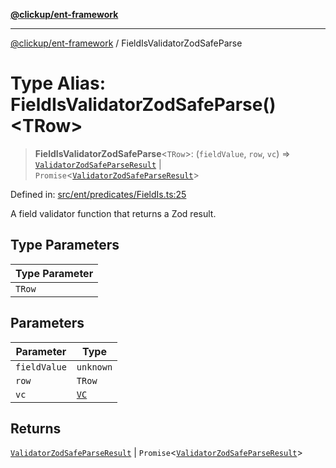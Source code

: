 [**@clickup/ent-framework**](../README.md)

***

[@clickup/ent-framework](../globals.md) / FieldIsValidatorZodSafeParse

# Type Alias: FieldIsValidatorZodSafeParse()\<TRow\>

> **FieldIsValidatorZodSafeParse**\<`TRow`\>: (`fieldValue`, `row`, `vc`) => [`ValidatorZodSafeParseResult`](ValidatorZodSafeParseResult.md) \| `Promise`\<[`ValidatorZodSafeParseResult`](ValidatorZodSafeParseResult.md)\>

Defined in: [src/ent/predicates/FieldIs.ts:25](https://github.com/clickup/ent-framework/blob/master/src/ent/predicates/FieldIs.ts#L25)

A field validator function that returns a Zod result.

## Type Parameters

| Type Parameter |
| ------ |
| `TRow` |

## Parameters

| Parameter | Type |
| ------ | ------ |
| `fieldValue` | `unknown` |
| `row` | `TRow` |
| `vc` | [`VC`](../classes/VC.md) |

## Returns

[`ValidatorZodSafeParseResult`](ValidatorZodSafeParseResult.md) \| `Promise`\<[`ValidatorZodSafeParseResult`](ValidatorZodSafeParseResult.md)\>
